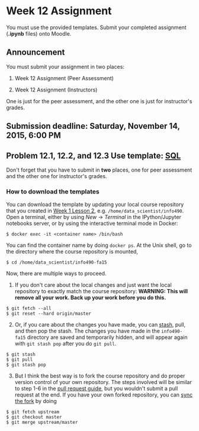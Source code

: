 # Week 12 Assignment

You must use the provided templates. Submit your completed assignment (**.ipynb** files) onto Moodle.

## Announcement

You must submit your assignment in two places:

1. Week 12 Assignment (Peer Assessment)

2. Week 12 Assignment (Instructors)

One is just for the peer assessment, and the other one is just for instructor's grades.

## Submission deadline: Saturday, November 14, 2015, 6:00 PM

## Problem 12.1, 12.2, and 12.3  Use template: [SQL](sql.ipynb)

Don't forget that you have to submit in **two** places, one for peer assessment and the other one for instructor's grades.

### How to download the templates

You can download the template by updating your local course repository that you created in [Week 1 Lesson 2](https://github.com/UI-DataScience/info490-fa15/blob/master/Week1/lesson2.md), e.g. `/home/data_scientist/info490`. Open a terminal, either by using _New_ -> _Terminal_ in the IPython/Jupyter notebooks server, or by using the interactive terminal mode in Docker:

```shell
$ docker exec -it <container name> /bin/bash
```

You can find the container name by doing `docker ps`. At the Unix shell, go to the directory where the course repository is mounted,

```shell
$ cd /home/data_scientist/info490-fa15
```

Now, there are multiple ways to proceed.

1. If you don't care about the local changes and just want the local repository to exactly match the course repository:
 **WARNING: This will remove all your work. Back up your work before you do this.**
 ```shell
 $ git fetch --all
 $ git reset --hard origin/master
 ```

2. Or, if you care about the changes you have made, you can [stash](https://git-scm.com/book/en/v1/Git-Tools-Stashing), pull, and then pop the stash. The changes you have made in the `info490-fa15` directory are saved and temporarily hidden, and will appear again with `git stash pop` after you do `git pull`.
 ```shell
 $ git stash
 $ git pull
 $ git stash pop
 ```

3. But I think the best way is to fork the course repository and do proper version control of your own repository. The steps involved will be similar to step 1-6 in the [pull request guide](https://github.com/UI-DataScience/info490-fa15/blob/master/CONTRIBUTING.md), but you wouldn't submit a pull request at the end. If you have your own forked repository, you can [sync the fork](https://help.github.com/articles/syncing-a-fork/) by doing
 ```shell
 $ git fetch upstream
 $ git checkout master
 $ git merge upstream/master
 ```
